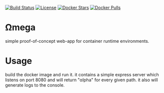 [![Build Status](https://travis-ci.com/Magystius/Omega.svg?branch=master)](https://travis-ci.com/Magystius/Omega)
[![License](https://img.shields.io/github/license/magystius/omega.svg)](https://github.com/magystius/omega/blob/master/LICENSE.md)
[![Docker Stars](https://img.shields.io/docker/stars/tdekarz/omega.svg)](https://hub.docker.com/r/tdekarz/omega/)
[![Docker Pulls](https://img.shields.io/docker/pulls/tdekarz/omega.svg)](https://hub.docker.com/r/tdekarz/omega/)


# Ωmega

simple proof-of-concept web-app for container runtime environments.

# Usage
build the docker image and run it. 
it contains a simple express server which listens on port 8080
and will return "αlpha" for every given path. it also will generate logs to the console.
